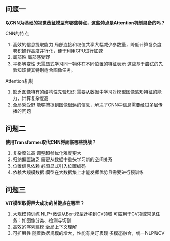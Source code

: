 ## 问题一

**以CNN为基础的视觉表征模型有哪些特点，这些特点是Attention机制具备的吗？**

CNN的特点
1. 高效的信息提取能力
	局部连接和权值共享大幅减少参数量，降低计算复杂度
	卷积操作高度并行化，便于利用GPU进行加速
2. 局部性
	局部感受野
3. 平移等变性
	无需显式学习同一物体在不同位置的特征表示
这些基于尝试的先验知识使其特别适合图像任务。

Attention机制
1. 缺乏图像特有的结构性先验知识
	需要从数据中学习对模型图像感知特征的能力，计算复杂度高
2. 全局感受野
	能够捕捉到图像很远的信息，解决了CNN中信息需要经过多层传播的问题
## 问题二

**使用Transformer取代CNN将面临哪些挑战？**
1. 复杂度过高
	调整超参优化难度更大
2. 归纳偏置缺乏
	需要从数据中重头学习新的空间关系
3. 位置信息依赖
	必须显式引入位置编码
4. 依赖大规模数据
	模型在大数据集上才能发挥优势且需要进行预训练
## 问题三

**ViT模型取得巨大成功的关键点在哪里？**
1. 大规模预训练
	NLP+微调从Bert模型迁移到CV领域
	可应用于CV领域常见任务：如图像分类、检测与切割
2. 高效的序列建模
	全局上下文理解
3. 可扩展性
	随着数据规模的增大，性能有良好表现
	多模态融合，统一NLP和CV